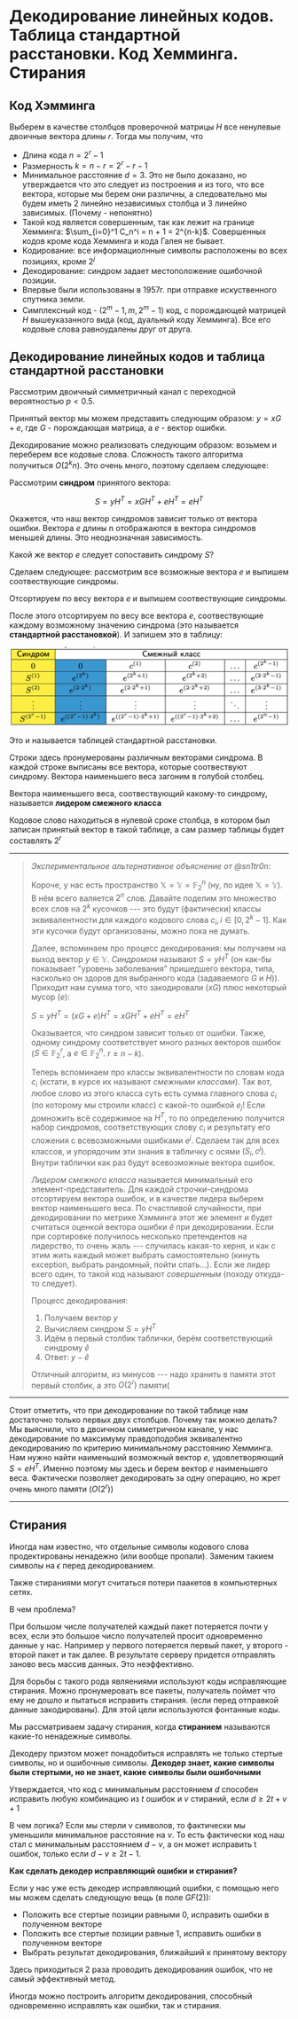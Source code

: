 # Декодирование линейных кодов. Таблица стандартной расстановки. Код Хемминга. Стирания

## Код Хэмминга

Выберем в качестве столбцов проверочной матрицы $H$ все ненулевые двоичные вектора длины $r$. Тогда мы получим, что

* Длина кода $n = 2^r - 1$
* Размерность $k = n - r = 2^r - r - 1$
* Минимальное расстояние $d = 3$. Это не было доказано, но утверждается что это следует из построения и из того, что все вектора, которые мы берем они различны, а следовательно мы будем иметь 2 линейно независимых столбца и 3 линейно зависимых. (Почему - непонятно)
* Такой код является совершенным, так как лежит на границе Хемминга: $\sum_{i=0}^1 C_n^i = n + 1 = 2^{n-k}$. Совершенных кодов кроме кода Хемминга и кода Галея не бывает.
* Кодирование: все информациолнные символы расположены во всех позициях, кроме $2^j$
* Декодирование: синдром задает местоположение ошибочной позиции.
* Впервые были использованы в 1957г. при отправке искуственного спутника земли.
* Симплексный код - ($2^m - 1, m, 2^m - 1$) код, с порождающей матрицей $H$ вышеуказанного вида (код, дуальный коду Хемминга). Все его кодовые слова равноудалены друг от друга.

## Декодирование линейных кодов и таблица стандартной расстановки

Рассмотрим двоичный симметричный канал с переходной вероятностью $p < 0.5$.

Принятый вектор мы можем представить следующим образом: $y = xG + e$, где $G$ - порождающая матрица, а $e$ - вектор ошибки.

Декодирование можно реализовать следующим образом: возьмем и переберем все кодовые слова. Сложность такого алгоритма получиться $O(2^kn)$. Это очень много, поэтому сделаем следующее:

Рассмотрим **синдром** принятого вектора:

$$S = yH^T = xGH^T + eH^T = eH^T$$

Окажется, что наш вектор синдромов зависит только от вектора ошибки. Вектора $e$ длины n отображаются в вектора синдромов меньшей длины. Это неоднозначная зависимость.

Какой же вектор $e$ следует сопоставить синдрому $S$?

Сделаем следующее: рассмотрим все возможные вектора $e$ и выпишем соотвествующие синдромы.

Отсортируем по весу вектора $e$ и выпишем соотвествующие синдромы.

После этого отсортируем по весу все вектора $e$, соотвествующие каждому возможному значению синдрома (это называется **стандартной расстановкой**). И запишем это в таблицу:

![Таблица стандартной расстановки](assets/4_1.png)

Это и называется таблицей стандартной расстановки.

Строки здесь пронумерованы различным векторами синдрома. В каждой строке выписаны все вектора, которые соотвествуют синдрому. Вектора наименьшего веса загоним в голубой столбец.

Вектора наименьшего веса, соотвествующий какому-то синдрому, называется **лидером смежного класса**

Кодовое слово находиться в нулевой сроке столбца, в котором был записан принятый вектор в такой таблице, а сам размер таблицы будет составлять $2^r$

---

> *Экспериментальное альтернативное объяснение от @sn1tr0n*:
>
> Короче, у нас есть пространство $\mathbb{X}=\mathbb{Y} = \mathbb{F}_2^n$ (ну, по идее $\mathbb{X}=\mathbb{Y}$). В нём всего валяется $2^n$ слов. Давайте поделим это множество всех слов на $2^k$ кусочков --- это будут (фактически) классы эквивалентности для каждого кодового слова $c_i, i \in [0, 2^k - 1]$. Как эти кусочки будут организованы, можно пока не думать.
>
>Далее, вспоминаем про процесс декодирования: мы получаем на выход вектор $y \in \mathbb{Y}$. *Синдромом* называют $S = yH^T$ (он как-бы показывает "уровень заболевания" пришедшего вектора, типа, насколько он здоров для выбранного кода (задаваемого $G$ и $H$)). Приходит нам сумма того, что закодировали ($xG$) плюс некоторый мусор ($e$):
>
>$S = yH^T = (xG + e)H^T = xGH^T + eH^T = eH^T$
>
>Оказывается, что синдром зависит только от ошибки. Также, одному синдрому соответствует много разных векторов ошибок ($S \in \mathbb{F}_2^r$, а $e \in \mathbb{F}_2^n$. $r \geq n - k$).
>
>Теперь вспоминаем про классы эквивалентности по словам кода $c_i$ (кстати, в курсе их называют *смежными классами*). Так вот, любое слово из этого класса суть есть сумма главного слова $c_i$ (по которому мы строили класс) с какой-то ошибкой $e_j$! Если домножить всё содержимое на $H^T$, то по определению получится набор синдромов, соответствующих слову $c_i$ и результату его сложения с всевозможными ошибками $e^j$. Сделаем так для всех классов, и упорядочим эти знания в табличку с осями $(S_i, c^j)$. Внутри таблички как раз будут всевозможные вектора ошибок.
>
>*Лидером смежного класса* называется минимальный его элемент-представитель. Для каждой строчки-синдрома отсортируем вектора ошибок, и в качестве лидера выберем вектор наименьшего веса. По счастливой случайности, при декодировании по метрике Хэмминга этот же элемент и будет считаться оценкой вектора ошибки $\hat{e}$ при декодировании. Если при сортировке получилось несколько претендентов на лидерство, то очень жаль --- случилась какая-то херня, и как с этим жить каждый может выбрать самостоятельно (кинуть exception, выбрать рандомный, пойти спать...). Если же лидер всего один, то такой код называют *совершенным* (походу откуда-то следует).
>
>Процесс декодирования:
>
>1. Получаем вектор $y$
>2. Вычисляем синдром $S = yH^T$
>3. Идём в первый столбик таблички, берём соответствующий синдрому $\hat{e}$
>4. Ответ: $y - \hat{e}$
>
>Отличный алгоритм, из минусов --- надо хранить в памяти этот первый столбик, а это $O(2^r)$ памяти(

---

Стоит отметить, что при декодировании по такой таблице нам достаточно только первых двух столбцов. Почему так можно делать? Мы выяснили, что в двоичном симметричном канале, у нас декодирование по максимуму правдоподобия эквивалентно декодированию по критерию минимальному расстоянию Хемминга. Нам нужно найти наименьший возможный вектор $e$, удовлетворяющий $S = eH^T$. Именно поэтому мы здесь и берем вектор $e$ наименьшего веса. Фактически позволяет декодировать за одну операцию, но жрет очень много памяти ($O(2^r)$)

---

## Стирания

Иногда нам известно, что отдельные символы кодового слова продектированы ненадежно (или вообще пропали). Заменим такием символы на $\epsilon$ перед декодированием.

Также стираниями могут считаться потери паакетов в компьютерных сетях.

В чем проблема?

При большом числе получателей каждый пакет потеряется почти у всех, если это большое число получателей просит одновременно данные у нас. Например у первого потеряется первый пакет, у второго - второй пакет и так далее. В результате серверу придется отправлять заново весь массив данных. Это неэффективно.

Для борьбы с такого рода являениями используют коды исправляющие стирания. Можно пронумеровать все пакеты, получатель поймет что ему не дошло и пытаться исправить стирания. (если перед отправкой данные закодированы). Для этой цели используются фонтанные коды.

Мы рассматриваем задачу стирания, когда **стиранием** называются какие-то ненадежные символы.

Декодеру приэтом может понадобиться исправлять не только стертые символы, но и ошибочные символы. **Декодер знает, какие символы были стертыми, но не знает, какие символы были ошибочными**

Утверждается, что код с минимальным расстоянием $d$ способен исправить любую комбинацию из $t$ ошибок и $v$ стираний, если $d \geq 2t + v + 1$

В чем логика? Если мы стерли v символов, то фактически мы уменьшили минимальное расстояние на $v$. То есть фактически код наш стал с минимальным расстоянием $d - v$, а он может исправить t ошибок, только если $d - v \geq 2t - 1$.

**Как сделать декодер исправляющий ошибки и стирания?**

Если у нас уже есть декодер исправляющий ошибки, с помощью него мы можем сделать следующую вещь (в поле $GF(2)$):

* Положить все стертые позиции равными 0, исправить ошибки в полученном векторе
* Положить все стертые позиции равные 1, исправить ошибки в полученном векторе
* Выбрать результат декодирования, ближайший к принятому вектору

Здесь приходиться 2 раза проводить декодирования ошибок, что не самый эффективный метод.

Иногда можно построить алгоритм декодирования, способный одновременно исправлять как ошибки, так и стирания.
